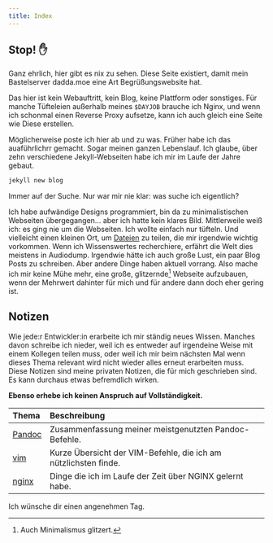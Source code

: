 ```yaml
---
title: Index
---
```


## Stop! ✋

Ganz ehrlich, hier gibt es nix zu sehen. Diese Seite existiert, damit mein Bastelserver dadda.moe eine Art Begrüßungswebsite hat.

Das hier ist kein Webauftritt, kein Blog, keine Plattform oder sonstiges. Für manche Tüfteleien außerhalb meines `$DAYJOB` brauche ich Nginx, und wenn ich schonmal einen Reverse Proxy aufsetze, kann ich auch gleich eine Seite wie Diese erstellen.

Möglicherweise poste ich hier ab und zu was. Früher habe ich das auaführlichrr gemacht. Sogar meinen ganzen Lebenslauf. Ich glaube, über zehn verschiedene Jekyll-Webseiten habe ich mir im Laufe der Jahre gebaut.

```bash
jekyll new blog
```

Immer auf der Suche. Nur war mir nie klar: was suche ich eigentlich? 

Ich habe aufwändige Designs programmiert, bin da zu minimalistischen Webseiten übergegangen… aber ich hatte kein klares Bild. Mittlerweile weiß ich: es ging nie um die Webseiten. Ich wollte einfach nur tüfteln. Und vielleicht einen kleinen Ort, um [Dateien](/files/) zu teilen, die mir irgendwie wichtig vorkommen. Wenn ich Wissenswertes recherchiere, erfährt die Welt dies meistens in Audiodump. Irgendwie hätte ich auch große Lust, ein paar Blog Posts zu schreiben. Aber andere Dinge haben aktuell vorrang. Also mache ich mir keine Mühe mehr, eine große, glitzernde[^1] Webseite aufzubauen, wenn der Mehrwert dahinter für mich und für andere dann doch eher gering ist. 

## Notizen

Wie jede:r Entwickler:in erarbeite ich mir ständig neues Wissen. Manches davon schreibe ich nieder, weil ich es entweder auf irgendeine Weise mit einem Kollegen teilen muss, oder weil ich mir beim nächsten Mal wenn dieses Thema relevant wird nicht wieder alles erneut erarbeiten muss. Diese Notizen sind meine privaten Notizen, die für mich geschrieben sind. Es kann durchaus etwas befremdlich wirken.

**Ebenso erhebe ich keinen Anspruch auf Vollständigkeit.**

|Thema|Beschreibung|
|:--|:----|
|[Pandoc](/howto/howto-pandoc.html)|Zusammenfassung meiner meistgenutzten Pandoc-Befehle.|
|[vim](howto/howto-vim.html)|Kurze Übersicht der VIM-Befehle, die ich am nützlichsten finde.|
|[nginx](/howto/howto-nginx.html)|Dinge die ich im Laufe der Zeit über NGINX gelernt habe.|

Ich wünsche dir einen angenehmen Tag.

[^1]: Auch Minimalismus glitzert.
